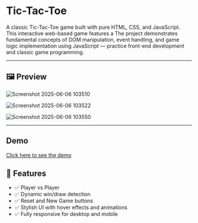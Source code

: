 # Tic-Tac-Toe
A classic Tic-Tac-Toe game built with pure HTML, CSS, and JavaScript. This interactive web-based game features a The project demonstrates fundamental concepts of DOM manipulation, event handling, and game logic implementation using JavaScript — practice front-end development and classic game programming. 

---

## 🖼️ Preview

![Screenshot 2025-06-06 103510](https://github.com/user-attachments/assets/b449847d-0190-4902-922e-e6104b9e9392)

![Screenshot 2025-06-06 103522](https://github.com/user-attachments/assets/dbf9ee88-801a-452d-b0b3-f9b2652e90c8)

![Screenshot 2025-06-06 103550](https://github.com/user-attachments/assets/8d9522b6-d297-41dc-bfdc-ebe5d1ac34df)


---

## Demo
[Click here to see the demo](https://srish-pathak.github.io/TicTacToe-JS/)

## 🚀 Features

- ✅ Player vs Player
- ✅ Dynamic win/draw detection
- ✅ Reset and New Game buttons
- ✅ Stylish UI with hover effects and animations
- ✅ Fully responsive for desktop and mobile

